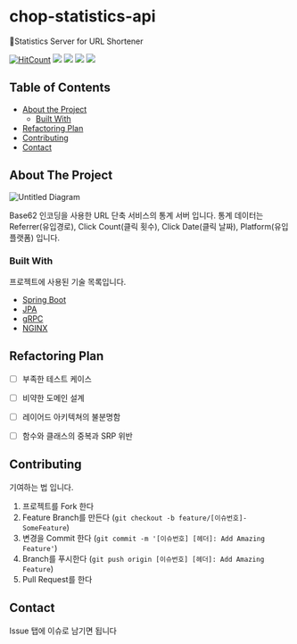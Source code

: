 # chop-statistics-api
🔪Statistics Server for URL Shortener

[![HitCount](http://hits.dwyl.io/JunHoPark93/URL-CHOP/chop-statistics-api.svg)](http://hits.dwyl.io/JunHoPark93/URL-CHOP/chop-statistics-api)
[![](https://img.shields.io/github/contributors/URL-CHOP/chop-statistics-api)](https://github.com/URL-CHOP/chop-statistics-api/graphs/contributors)
[![](https://img.shields.io/github/issues-raw/URL-CHOP/chop-statistics-api)](https://github.com/URL-CHOP/chop-statistics-api/issues)
[![](https://img.shields.io/github/issues-closed-raw/URL-CHOP/chop-statistics-api)](https://github.com/URL-CHOP/chop-statistics-api/issues?q=is%3Aissue+is%3Aclosed)
![](https://img.shields.io/github/stars/URL-CHOP/chop-statistics-api?style=social)

<!-- TABLE OF CONTENTS -->
## Table of Contents

* [About the Project](#about-the-project)
  * [Built With](#built-with)
* [Refactoring Plan](#refactoring-plan)
* [Contributing](#contributing)
* [Contact](#contact)



<!-- ABOUT THE PROJECT -->
## About The Project

![Untitled Diagram](https://user-images.githubusercontent.com/20608121/68006010-8828c280-fcba-11e9-9411-31de8951bd4b.png)


Base62 인코딩을 사용한 URL 단축 서비스의 통계 서버 입니다. 통계 데이터는 Referrer(유입경로), Click Count(클릭 횟수), Click Date(클릭 날짜), Platform(유입 플랫폼) 입니다.

### Built With
프로젝트에 사용된 기술 목록입니다.

* [Spring Boot](https://spring.io/projects/spring-boot)
* [JPA](https://docs.spring.io/spring-data/jpa/docs/current/reference/html/#reference)
* [gRPC](https://grpc.io/)
* [NGINX](https://www.nginx.com/)


<!-- REFACTORING PLAN -->
## Refactoring Plan

- [ ] 부족한 테스트 케이스
- [ ] 비약한 도메인 설계
- [ ] 레이어드 아키텍쳐의 불분명함
- [ ] 함수와 클래스의 중복과 SRP 위반 


<!-- CONTRIBUTING -->
## Contributing

기여하는 법 입니다. 

1. 프로젝트를 Fork 한다
2. Feature Branch를 만든다 (`git checkout -b feature/[이슈번호]-SomeFeature`)
3. 변경을 Commit 한다 (`git commit -m '[이슈번호] [헤더]: Add Amazing Feature'`)
4. Branch를 푸시한다 (`git push origin [이슈번호] [헤더]: Add Amazing Feature`)
5. Pull Request를 한다

<!-- CONTACT -->
## Contact

Issue 탭에 이슈로 남기면 됩니다

